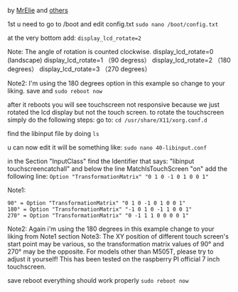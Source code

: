 by [MrElie](https://github.com/MrElie) and [others](https://github.com/UnchartedBull/OctoDash/issues/928)

1st u need to go to /boot and edit config.txt
`sudo nano /boot/config.txt`

at the very bottom add:
`display_lcd_rotate=2`

Note: The angle of rotation is counted clockwise. display_lcd_rotate=0 (landscape) display_lcd_rotate=1 （90 degress） display_lcd_rotate=2 （180 degrees） display_lcd_rotate=3 （270 degrees）

Note2: I'm using the 180 degrees option in this example so change to your liking.
save and
`sudo reboot now`

after it reboots you will see touchscreen not responsive because we just rotated the lcd display but not the touch screen. to rotate the touchscreen simply do the following steps:
go to:
`cd /usr/share/X11/xorg.conf.d`

find the libinput file by doing
`ls`

u can now edit it will be something like:
`sudo nano 40-libinput.conf`

in the Section "InputClass" find the Identifier that says: "libinput touchscreencatchall" and below the line MatchIsTouchScreen "on" add the following line:
`Option "TransformationMatrix" "0 1 0 -1 0 1 0 0 1"`

Note1:

```
90° = Option "TransformationMatrix" "0 1 0 -1 0 1 0 0 1"
180° = Option "TransformationMatrix" "-1 0 1 0 -1 1 0 0 1"
270° = Option "TransformationMatrix" "0 -1 1 1 0 0 0 0 1"

```

Note2: Again i'm using the 180 degrees in this example change to your liking from Note1 section
Note3: The XY position of different touch screen's start point may be various, so the transformation matrix values of 90° and 270° may be the opposite. For models other than M505T, please try to adjust it yourself! This has been tested on the raspberry PI official 7 inch touchscreen.

save reboot everything should work properly
`sudo reboot now`
